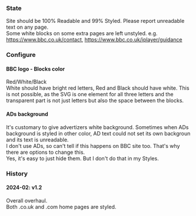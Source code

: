 ### State
Site should be 100% Readable and 99% Styled.
Please report unreadable text on any page.  
Some white blocks on some extra pages are left unstyled. e.g. https://www.bbc.co.uk/contact, https://www.bbc.co.uk/iplayer/guidance

### Configure
#### BBC logo - Blocks color
Red/White/Black  
White should have bright red letters, Red and Black should have white. This is not possible, as the SVG is one element for all three letters and the transparent part is not just letters but also the space between the blocks.

#### ADs background
It's customary to give advertizers white background. Sometimes when ADs background is styled in other color, AD text could not set its own backgroun and its text is unreadable.  
I don't use ADs, so can't tell if this happens on BBC site too. That's why there are options to change this.  
Yes, it's easy to just hide them. But I don't do that in my Styles.

### History
#### 2024-02: v1.2
Overall overhaul.  
Both .co.uk and .com home pages are styled.
